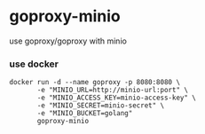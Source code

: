 # goproxy-minio

use goproxy/goproxy with minio

### use docker

```shell
docker run -d --name goproxy -p 8080:8080 \
       -e "MINIO_URL=http://minio-url:port" \
       -e "MINIO_ACCESS_KEY=minio-access-key" \
       -e "MINIO_SECRET=minio-secret" \
       -e "MINIO_BUCKET=golang" 
       goproxy-minio
```